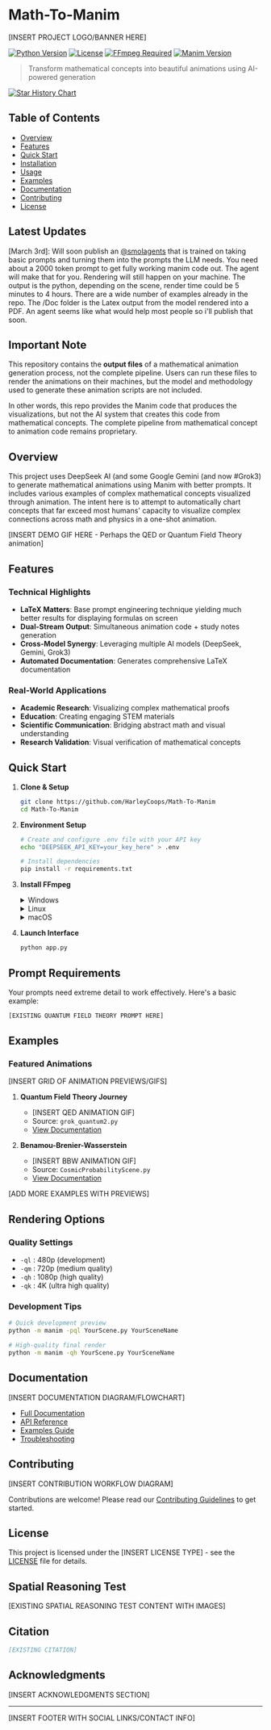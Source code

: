 # Math-To-Manim

[INSERT PROJECT LOGO/BANNER HERE]

[![Python Version](https://img.shields.io/badge/python-3.8%2B-blue)]()
[![License](https://img.shields.io/badge/license-MIT-green)]()
[![FFmpeg Required](https://img.shields.io/badge/FFmpeg-required-red)]()
[![Manim Version](https://img.shields.io/badge/manim-v0.19.0-orange)]()

> Transform mathematical concepts into beautiful animations using AI-powered generation

[![Star History Chart](https://api.star-history.com/svg?repos=HarleyCoops/Math-To-Manim&type=Date)](https://star-history.com/#HarleyCoops/Math-To-Manim&Date)

## Table of Contents
- [Overview](#overview)
- [Features](#features)
- [Quick Start](#quick-start)
- [Installation](#installation)
- [Usage](#usage)
- [Examples](#examples)
- [Documentation](#documentation)
- [Contributing](#contributing)
- [License](#license)

## Latest Updates

[March 3rd]: Will soon publish an [@smolagents](https://github.com/huggingface/smolagents) that is trained on taking basic prompts and turning them into the prompts the LLM needs. You need about a 2000 token prompt to get fully working manim code out. The agent will make that for you. Rendering will still happen on your machine. The output is the python, depending on the scene, render time could be 5 minutes to 4 hours. There are a wide number of examples already in the repo. The /Doc folder is the Latex output from the model rendered into a PDF. An agent seems like what would help most people so i'll publish that soon.

## Important Note

This repository contains the **output files** of a mathematical animation generation process, not the complete pipeline. Users can run these files to render the animations on their machines, but the model and methodology used to generate these animation scripts are not included. 

In other words, this repo provides the Manim code that produces the visualizations, but not the AI system that creates this code from mathematical concepts. The complete pipeline from mathematical concept to animation code remains proprietary.

## Overview

This project uses DeepSeek AI (and some Google Gemini (and now #Grok3) to generate mathematical animations using Manim with better prompts. It includes various examples of complex mathematical concepts visualized through animation. The intent here is to attempt to automatically chart concepts that far exceed most humans' capacity to visualize complex connections across math and physics in a one-shot animation.

[INSERT DEMO GIF HERE - Perhaps the QED or Quantum Field Theory animation]

## Features

### Technical Highlights
- **LaTeX Matters**: Base prompt engineering technique yielding much better results for displaying formulas on screen
- **Dual-Stream Output**: Simultaneous animation code + study notes generation
- **Cross-Model Synergy**: Leveraging multiple AI models (DeepSeek, Gemini, Grok3)
- **Automated Documentation**: Generates comprehensive LaTeX documentation

### Real-World Applications
- **Academic Research**: Visualizing complex mathematical proofs
- **Education**: Creating engaging STEM materials
- **Scientific Communication**: Bridging abstract math and visual understanding
- **Research Validation**: Visual verification of mathematical concepts

## Quick Start

1. **Clone & Setup**
   ```bash
   git clone https://github.com/HarleyCoops/Math-To-Manim
   cd Math-To-Manim
   ```

2. **Environment Setup**
   ```bash
   # Create and configure .env file with your API key
   echo "DEEPSEEK_API_KEY=your_key_here" > .env
   
   # Install dependencies
   pip install -r requirements.txt
   ```

3. **Install FFmpeg**
   <details>
   <summary>Windows</summary>
   
   - Download from https://www.gyan.dev/ffmpeg/builds/
   - Add to PATH or use: `choco install ffmpeg`
   </details>

   <details>
   <summary>Linux</summary>
   
   ```bash
   sudo apt-get install ffmpeg
   ```
   </details>

   <details>
   <summary>macOS</summary>
   
   ```bash
   brew install ffmpeg
   ```
   </details>

4. **Launch Interface**
   ```bash
   python app.py
   ```

## Prompt Requirements

Your prompts need extreme detail to work effectively. Here's a basic example:

```latex
[EXISTING QUANTUM FIELD THEORY PROMPT HERE]
```

## Examples

### Featured Animations

[INSERT GRID OF ANIMATION PREVIEWS/GIFS]

1. **Quantum Field Theory Journey**
   - [INSERT QED ANIMATION GIF]
   - Source: `grok_quantum2.py`
   - [View Documentation](docs/QwenQED.pdf)

2. **Benamou-Brenier-Wasserstein**
   - [INSERT BBW ANIMATION GIF]
   - Source: `CosmicProbabilityScene.py`
   - [View Documentation](docs/BBW.pdf)

[ADD MORE EXAMPLES WITH PREVIEWS]

## Rendering Options

### Quality Settings
- `-ql` : 480p (development)
- `-qm` : 720p (medium quality)
- `-qh` : 1080p (high quality)
- `-qk` : 4K (ultra high quality)

### Development Tips
```bash
# Quick development preview
python -m manim -pql YourScene.py YourSceneName

# High-quality final render
python -m manim -qh YourScene.py YourSceneName
```

## Documentation

[INSERT DOCUMENTATION DIAGRAM/FLOWCHART]

- [Full Documentation](docs/README.md)
- [API Reference](docs/API.md)
- [Examples Guide](docs/Examples.md)
- [Troubleshooting](docs/Troubleshooting.md)

## Contributing

[INSERT CONTRIBUTION WORKFLOW DIAGRAM]

Contributions are welcome! Please read our [Contributing Guidelines](CONTRIBUTING.md) to get started.

## License

This project is licensed under the [INSERT LICENSE TYPE] - see the [LICENSE](LICENSE) file for details.

## Spatial Reasoning Test

[EXISTING SPATIAL REASONING TEST CONTENT WITH IMAGES]

## Citation

```bibtex
[EXISTING CITATION]
```

## Acknowledgments

[INSERT ACKNOWLEDGMENTS SECTION]

---

[INSERT FOOTER WITH SOCIAL LINKS/CONTACT INFO] 